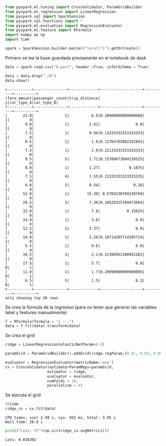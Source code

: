 

```python
from pyspark.ml.tuning import CrossValidator, ParamGridBuilder
from pyspark.ml.regression import LinearRegression
from pyspark.sql import SparkSession
from pyspark.sql.functions import *
from pyspark.ml.evaluation import RegressionEvaluator
from pyspark.ml.feature import RFormula
import numpy as np
import time
```


```python
spark = SparkSession.builder.master("local[*]").getOrCreate()
```

Primero se lee la base guardada previamente en el notebook de dask


```python
data = spark.read.csv("0.part", header =True, inferSchema = True)

data = data.drop("_c0")
data.show()
```

    +-----------+---------------+-------------+-------------------+----------+----------+
    |fare_amount|passenger_count|trip_distance|                  y|car_type_A|car_type_B|
    +-----------+---------------+-------------+-------------------+----------+----------+
    |       22.0|              1|          6.9|0.20909090909090908|         1|         0|
    |        9.0|              1|         1.81|                0.0|         1|         0|
    |        7.5|              1|         0.96|0.13333333333333333|         1|         0|
    |        8.5|              1|          1.9|0.11764705882352941|         1|         0|
    |        7.5|              1|          1.0|0.22133333333333333|         1|         0|
    |        9.5|              5|         1.71|0.15789473684210525|         1|         0|
    |        8.0|              1|         1.27|             0.1875|         1|         0|
    |        7.5|              4|         1.55|0.21333333333333335|         1|         0|
    |        6.0|              5|         0.54|               0.26|         1|         0|
    |       52.0|              1|        15.38| 0.5769230769230769|         1|         0|
    |       28.5|              5|         7.36|0.10526315789473684|         1|         0|
    |       32.0|              1|          7.8|            0.15625|         1|         0|
    |       14.0|              1|          3.6|                0.0|         1|         0|
    |       12.5|              1|         3.37|                0.0|         1|         0|
    |       14.0|              1|         3.28|0.10714285714285714|         1|         0|
    |        5.5|              1|          0.6|                0.0|         1|         0|
    |       10.5|              3|          2.1|0.22380952380952382|         1|         0|
    |       17.5|              1|          5.7|                0.0|         0|         1|
    |       11.0|              1|          1.7|0.29090909090909095|         0|         1|
    |        6.5|              5|          1.5|                0.2|         0|         1|
    +-----------+---------------+-------------+-------------------+----------+----------+
    only showing top 20 rows
    


Se crea la formula de la regresion (para no tener que generar las variables label y features manualmente)


```python
f = RFormula(formula = "y ~ .")
data = f.fit(data).transform(data)
```

Se crea el grid


```python
ridge = LinearRegression(elasticNetParam=0.0)

paramGrid = ParamGridBuilder().addGrid(ridge.regParam,[0.01, 0.03, 0.05, 0.07, 0.09, 0.1]).build()

evaluator = RegressionEvaluator(metricName='mse')
cv = CrossValidator(estimatorParamMaps=paramGrid,
                   estimator = ridge,
                   evaluator = evaluator,
                   numFolds = 10,
                   parallelism = 4)
```

Se ejecuta el grid


```python
%%time
ridge_cv = cv.fit(data)
```

    CPU times: user 2.99 s, sys: 955 ms, total: 3.95 s
    Wall time: 20.9 s



```python
print("Loss: %f"%(np.min(ridge_cv.avgMetrics)))
```

    Loss: 0.016302

